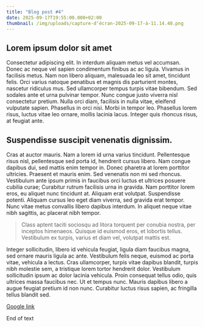 ```yaml
---
title: "Blog post #4"
date: 2025-09-17T19:55:00.000+02:00
thumbnail: /img/uploads/capture-d’écran-2025-09-17-à-11.14.40.png
---
```

## Lorem ipsum dolor sit amet

Consectetur adipiscing elit. In interdum aliquam metus vel accumsan. Donec ac neque vel sapien condimentum finibus ac ac ligula. Vivamus in facilisis metus. Nam non libero aliquam, malesuada leo sit amet, tincidunt felis. Orci varius natoque penatibus et magnis dis parturient montes, nascetur ridiculus mus. Sed ullamcorper tempus turpis vitae bibendum. Sed sodales ante et urna pulvinar tempor. Nunc congue justo viverra nisl consectetur pretium. Nulla orci diam, facilisis in nulla vitae, eleifend vulputate sapien. Phasellus in orci nisi. Morbi in tempor leo. Phasellus lorem risus, luctus vitae leo ornare, mollis lacinia lacus. Integer quis rhoncus risus, at feugiat ante.

## Suspendisse suscipit venenatis dignissim. 

Cras at auctor mauris. Nam a lorem id urna varius tincidunt. Pellentesque risus nisl, pellentesque sed porta id, hendrerit cursus libero. Nam congue dapibus dui, sed mattis enim tempor in. Donec pharetra at lorem porttitor ultricies. Praesent et mauris enim. Sed venenatis non mi sed rhoncus. Vestibulum ante ipsum primis in faucibus orci luctus et ultrices posuere cubilia curae; Curabitur rutrum facilisis urna in gravida. Nam porttitor lorem eros, eu aliquet nunc tincidunt at. Aliquam erat volutpat. Suspendisse potenti. Aliquam cursus leo eget diam viverra, sed gravida erat tempor. Nunc vitae metus convallis libero dapibus interdum. In aliquet neque vitae nibh sagittis, ac placerat nibh tempor.

> Class aptent taciti sociosqu ad litora torquent per conubia nostra, per inceptos himenaeos. Quisque id euismod eros, et lobortis tellus. Vestibulum ex turpis, varius et diam vel, volutpat mattis est. 

Integer sollicitudin, libero id vehicula feugiat, ligula diam faucibus magna, sed ornare mauris ligula ac ante. Vestibulum felis neque, euismod ac porta vitae, vehicula a lectus. Cras ullamcorper, turpis vitae dapibus blandit, turpis nibh molestie sem, a tristique lorem tortor hendrerit dolor. Vestibulum sollicitudin ipsum ac dolor lacinia vehicula. Proin consequat tellus odio, quis ultrices massa faucibus nec. Ut et tempus nunc. Mauris dapibus libero a augue feugiat pretium id non nunc. Curabitur luctus risus sapien, ac fringilla tellus blandit sed.



[Google link](www.google.com)

End of text[](www.google.com)
